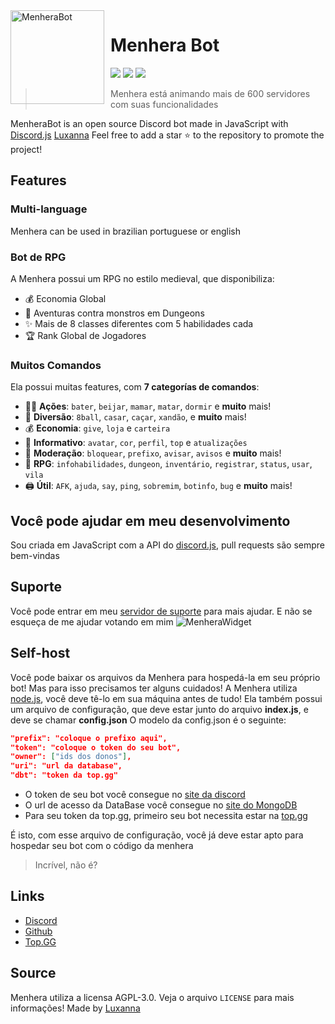 <img width="150" height="150" align="left" style="float: left; margin: 0 10px 0 0;" alt="MenheraBot" src="https://i.imgur.com/jjgBki0.png">  

# Menhera Bot

[![](https://top.gg/api/widget/owner/708014856711962654.svg)](https://top.gg/bot/708014856711962654)
[![](https://top.gg/api/widget/servers/708014856711962654.svg)](https://discord.gg/fZMdQbA)
[![](https://top.gg/api/widget/upvotes/708014856711962654.svg)](https://top.gg/bot/708014856711962654/vote)

> Menhera está animando mais de 600 servidores com suas funcionalidades

MenheraBot is an open source Discord bot made in JavaScript with [Discord.js](https://discord.js.org) [Luxanna](https://github.com/ySnoopyDogy) 
Feel free to add a star ⭐ to the repository to promote the project!

## Features

### Multi-language

Menhera can be used in brazilian portuguese or english

### Bot de RPG

A Menhera possui um RPG no estilo medieval, que disponibiliza:
* 💰 Economia Global
* 🧟 Aventuras contra monstros em Dungeons
* ✨ Mais de 8 classes diferentes com 5 habilidades cada
* 🏆 Rank Global de Jogadores 

### Muitos Comandos

Ela possui muitas features, com  **7 categorías de comandos**:

*   👩‍💼 **Ações**: `bater`, `beijar`, `mamar`, `matar`, `dormir` e **muito** mais! 
*   👻 **Diversão**: `8ball`, `casar`, `caçar`, `xandão`, e **muito** mais!
*   💰 **Economia**: `give`, `loja` e `carteira`
*   🎉 **Informativo**: `avatar`, `cor`, `perfil`, `top` e `atualizações`
*   🚓 **Moderação**: `bloquear`, `prefixo`, `avisar`, `avisos` e **muito** mais! 
*   👑 **RPG**: `infohabilidades`, `dungeon`, `inventário`, `registrar`, `status`, `usar`, `vila`
*   🖨️ **Útil**: `AFK`, `ajuda`, `say`, `ping`, `sobremim`, `botinfo`, `bug` e **muito** mais!

## Você pode ajudar em meu desenvolvimento

 Sou criada em JavaScript com a API do [discord.js](https://discord.js.org), pull requests são sempre bem-vindas

## Suporte

Você pode entrar em meu [servidor de suporte](https://discord.gg/fZMdQbA) para mais ajudar. E não se esqueça de me ajudar votando em mim
 ![MenheraWidget](https://top.gg/api/widget/708014856711962654.svg?usernamecolor=FFFFFF&topcolor=000000)

 ## Self-host
 Você pode baixar os arquivos da Menhera para hospedá-la em seu próprio bot! Mas para isso precisamos ter alguns cuidados!
 A Menhera utiliza [node.js](https://nodejs.org), você deve tê-lo em sua máquina antes de tudo!
 Ela também possui um arquivo de configuração, que deve estar junto do arquivo **index.js**, e deve se chamar **config.json**
 O modelo da config.json é o seguinte:
 ```json
 "prefix": "coloque o prefixo aqui",
 "token": "coloque o token do seu bot",
 "owner": ["ids dos donos"],
 "uri": "url da database",
 "dbt": "token da top.gg"
 ``` 

* O token de seu bot você consegue no [site da discord](https://discord.com/developers)    
* O url de acesso da DataBase você consegue no [site do MongoDB](https://cloud.mongodb.com/)
* Para seu token da top.gg, primeiro seu bot necessita estar na [top.gg](https://top.gg/)

É isto, com esse arquivo de configuração, você já deve estar apto para hospedar seu bot com o código da menhera
> Incrível, não é?

## Links

*   [Discord](https://discord.gg/fZMdQbA)
*   [Github](https://github.com/ySnoopyDogy/MenheraBot)
*   [Top.GG](https://top.gg/bot/708014856711962654)

## Source

Menhera utiliza a licensa AGPL-3.0. Veja o arquivo `LICENSE` para mais informações!
Made by [Luxanna](https://github.com/ySnoopyDogy)


